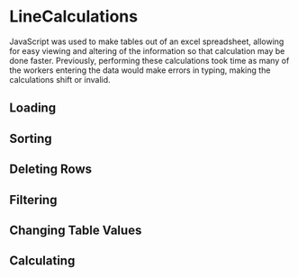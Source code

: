 # LineCalculations
JavaScript was used to make tables out of an excel spreadsheet, allowing for easy viewing and altering of the information so that calculation may be done faster. Previously, performing these calculations took time as many of the workers entering the data would make errors in typing, making the calculations shift or invalid.

## Loading

## Sorting

## Deleting Rows

## Filtering

## Changing Table Values

## Calculating
